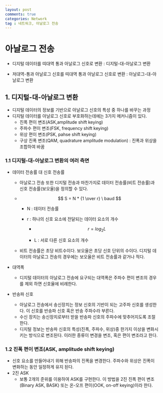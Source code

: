 ```yaml
---
layout: post
comments: true
categories: Network
tag : 네트워크, 아날로그 전송
---
```




# 아날로그 전송

- 디지털 데이터를 띠대역 통과 아날로그 신호로 변환 : 디지털-대-아날로그 변환

- 저대역-통과 아날로그 신호를 띠대역 통과 아날로그 신호로 변환 : 아날로그-대-아날로그 변환



## 1. 디지털-대-아날로그 변환

- 디지털 데이터의 정보를 기반으로 아날로그 신호의 특성 중 하나를 바꾸는 과정
- 디지털 데이터를 아날로그 신호로 부호화하는데에는 3가지 메커니즘이 있다.
  - 진폭 편이 변조(ASK,amplitude shift keying)
  - 주파수 편이 변조(FSK, frequency shift keying)
  - 위상 편이 변조(PSK, pahse shift keying)
  - 구상 진폭 변조(QAM, quadrature amplitude modulation) : 진폭과 위상을 조합하여 바꿈



### 1.1 디지털-대-아날로그 변환의 여러 측면

- 데이터 전송률 대 신호 전송률

  - 아날로그 전송 또한 디지털 전송과 마찬가지로 데이터 전송률(비트 전송률)과 신호 전송률(보오율)을 정의할 수 있다. 

  - $$
    S = N * {1 \over r} \ baud
    $$

    - N : 데이터 전송률

    - r : 하나의 신호 요소에 전달되는 데이터 요소의 개수

      - $$
        r = log_2L
        $$

      - L : 서로 다른 신호 요소의 개수

  - 비트 전송률은 초당 비트수이다. 보오율은 초당 신호 단위의 수이다. 디지털 데이터의 아날로그 전송의 경우에는 보오율은 비트 전송률과 같거나 적다.

- 대역폭

  - 디지털 데이터의 아날로그 전송에 요구되는 대역폭은 주파수 편이 변조의 경우를 제외 하면 신호율에 비례한다.

- 반송파 신호

  - 아날로그 전송에서 송신장치는 정보 신호의 기반이 되는 고주파 신호를 생성한다. 이 신호를 반송파 신호 혹은 반송 주파수라 부른다.
  - 수신 장치는 송신장치로부터 받을 반송파 신호의 주파수에 맞추어지도록 조절한다. 
  - 디지털 정보는 반송파 신호의 특성(진폭, 주파수, 위상)중 한가지 이상을 변화시키는 방식으로 변조된다. 이러한 종류이 변경을 변조, 혹은 편이 변조라고 한다.



### 1.2 진폭 편이 변조(ASK, amplitude shift keying)

- 신호 요소를 만들어내기 위해 반송파의 진폭을 변경한다. 주파수와 위상은 진폭이 변화하는 동안 일정하게 유지 된다.
- 2진 ASK
  - 보통 2개의 준위를 이용하여 ASK를 구현한다. 이 방법을 2진 진폭 편이 변조(Binary ASK, BASK) 또는 온-오프 편이(OOK, on-off keying)이라 한다. 

